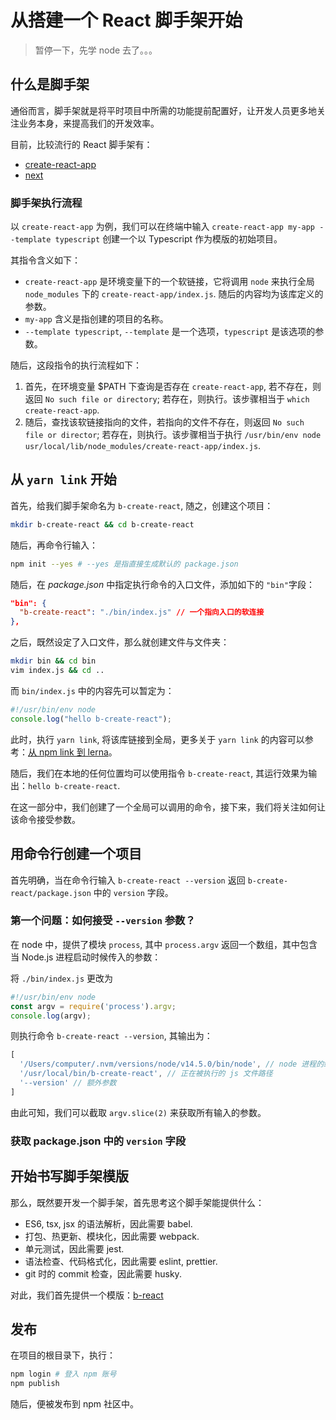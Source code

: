 # 从搭建一个 React 脚手架开始

> 暂停一下，先学 node 去了。。。

## 什么是脚手架

通俗而言，脚手架就是将平时项目中所需的功能提前配置好，让开发人员更多地关注业务本身，来提高我们的开发效率。

目前，比较流行的 React 脚手架有：

- [create-react-app](https://github.com/facebook/create-react-app)
- [next](https://nextjs.org/)

### 脚手架执行流程

以 `create-react-app` 为例，我们可以在终端中输入 `create-react-app my-app --template typescript` 创建一个以 Typescript 作为模版的初始项目。

其指令含义如下：

- `create-react-app` 是环境变量下的一个软链接，它将调用 `node` 来执行全局 `node_modules` 下的 `create-react-app/index.js`. 随后的内容均为该库定义的参数。
- `my-app` 含义是指创建的项目的名称。
- `--template typescript`, `--template` 是一个选项，`typescript` 是该选项的参数。

随后，这段指令的执行流程如下：

1. 首先，在环境变量 $PATH 下查询是否存在 `create-react-app`, 若不存在，则返回 `No such file or directory`; 若存在，则执行。该步骤相当于 `which create-react-app`.
2. 随后，查找该软链接指向的文件，若指向的文件不存在，则返回 `No such file or director`; 若存在，则执行。该步骤相当于执行 `/usr/bin/env node usr/local/lib/node_modules/create-react-app/index.js`.

## 从 `yarn link` 开始

首先，给我们脚手架命名为 `b-create-react`, 随之，创建这个项目：

```sh
mkdir b-create-react && cd b-create-react
```

随后，再命令行输入：

```sh
npm init --yes # --yes 是指直接生成默认的 package.json
```

随后，在 *package.json* 中指定执行命令的入口文件，添加如下的 `"bin"`字段：

```json
"bin": {
  "b-create-react": "./bin/index.js" // 一个指向入口的软连接
},
```

之后，既然设定了入口文件，那么就创建文件与文件夹：

```sh
mkdir bin && cd bin
vim index.js && cd ..
```

而 `bin/index.js` 中的内容先可以暂定为：

```js
#!/usr/bin/env node
console.log("hello b-create-react");
```

此时，执行 `yarn link`, 将该库链接到全局，更多关于 `yarn link` 的内容可以参考：[从 npm link 到 lerna](../从npm%20link到lerna/README.md)。

随后，我们在本地的任何位置均可以使用指令 `b-create-react`, 其运行效果为输出：`hello b-create-react`.

在这一部分中，我们创建了一个全局可以调用的命令，接下来，我们将关注如何让该命令接受参数。

## 用命令行创建一个项目

首先明确，当在命令行输入 `b-create-react --version` 返回 `b-create-react/package.json` 中的 `version` 字段。

### 第一个问题：如何接受 `--version` 参数？

在 node 中，提供了模块 `process`, 其中 `process.argv` 返回一个数组，其中包含当 Node.js 进程启动时候传入的参数：

将 `./bin/index.js` 更改为

```js
#!/usr/bin/env node
const argv = require('process').argv;
console.log(argv);
```

则执行命令 `b-create-react --version`, 其输出为：

```javascript
[
  '/Users/computer/.nvm/versions/node/v14.5.0/bin/node', // node 进程的绝对路径
  '/usr/local/bin/b-create-react', // 正在被执行的 js 文件路径
  '--version' // 额外参数
]
```

由此可知，我们可以截取 `argv.slice(2)` 来获取所有输入的参数。

### 获取 package.json 中的 `version` 字段

## 开始书写脚手架模版

那么，既然要开发一个脚手架，首先思考这个脚手架能提供什么：

- ES6, tsx, jsx 的语法解析，因此需要 babel.
- 打包、热更新、模块化，因此需要 webpack.
- 单元测试，因此需要 jest.
- 语法检查、代码格式化，因此需要 eslint, prettier.
- git 时的 commit 检查，因此需要 husky.

对此，我们首先提供一个模版：[b-react](https://github.com/bvanjoi/b-react)

## 发布

在项目的根目录下，执行：

```bash
npm login # 登入 npm 账号
npm publish
```

随后，便被发布到 npm 社区中。
